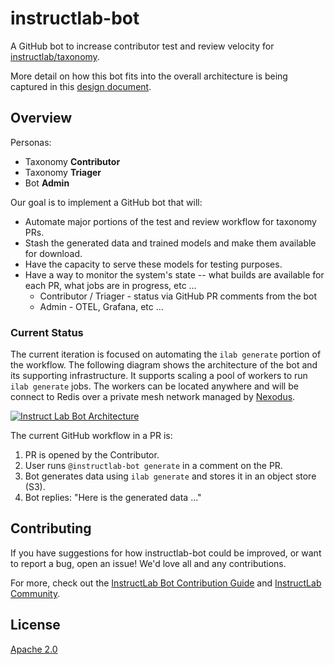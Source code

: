 # instructlab-bot

A GitHub bot to increase contributor test and review velocity for
[instructlab/taxonomy](https://github.com/instructlab/taxonomy).

More detail on how this bot fits into the overall architecture is being
captured in this [design
document](docs/github-taxonomy-automation.md).

## Overview

Personas:

- Taxonomy **Contributor**
- Taxonomy **Triager**
- Bot **Admin**

Our goal is to implement a GitHub bot that will:

- Automate major portions of the test and review workflow for taxonomy PRs.
- Stash the generated data and trained models and make them available for download.
- Have the capacity to serve these models for testing purposes.
- Have a way to monitor the system's state -- what builds are available for each
  PR, what jobs are in progress, etc …
  - Contributor / Triager - status via GitHub PR comments from the bot
  - Admin - OTEL, Grafana, etc …

### Current Status

The current iteration is focused on automating the `ilab generate` portion of
the workflow. The following diagram shows the architecture of the bot and its
supporting infrastructure. It supports scaling a pool of workers to run `ilab
generate` jobs. The workers can be located anywhere and will be connect to Redis
over a private mesh network managed by [Nexodus](https://nexodus.io).

[![Instruct Lab Bot Architecture](./docs/bot-arch.png)](./docs/bot-arch.png)

The current GitHub workflow in a PR is:

1. PR is opened by the Contributor.
2. User runs `@instructlab-bot generate` in a comment on the PR.
3. Bot generates data using `ilab generate` and stores it in an object store (S3).
4. Bot replies: "Here is the generated data ..."

## Contributing

If you have suggestions for how instructlab-bot could be improved, or want to
report a bug, open an issue! We'd love all and any contributions.

For more, check out the [InstructLab Bot Contribution Guide](CONTRIBUTING.md)
and [InstructLab
Community](https://github.com/instructlab/community/blob/main/CONTRIBUTING.md).

## License

[Apache 2.0](LICENSE)
